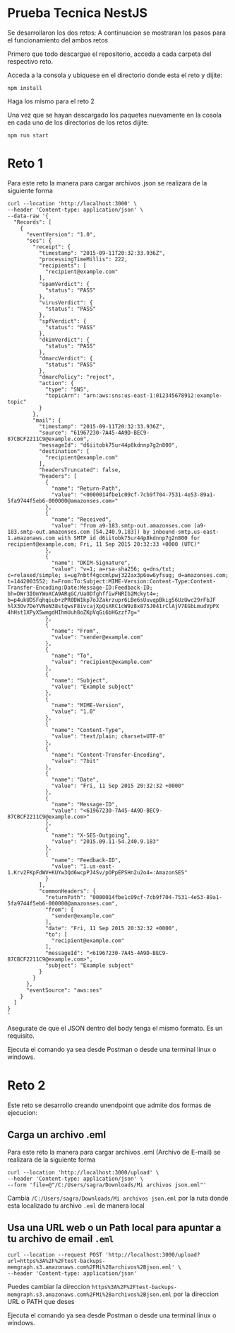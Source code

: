 # Prueba Tecnica NestJS

Se desarrollaron los dos retos: A continuacion se mostraran los pasos para el funcionamiento del ambos retos

Primero que todo descargue el repositorio, acceda a cada carpeta del respectivo reto.

Acceda a la consola y ubiquese en el directorio donde esta el reto y dijite:

    npm install

Haga los mismo para el reto 2

Una vez que se hayan descargado los paquetes nuevamente en la cosola en cada uno de los directorios de los retos dijite:

    npm run start


# Reto 1

Para este reto la manera para cargar archivos .json se realizara de la siguiente forma

``````
curl --location 'http://localhost:3000' \
--header 'Content-type: application/json' \
--data-raw '{
  "Records": [
    {
      "eventVersion": "1.0",
      "ses": {
        "receipt": {
          "timestamp": "2015-09-11T20:32:33.936Z",
          "processingTimeMillis": 222,
          "recipients": [
            "recipient@example.com"
          ],
          "spamVerdict": {
            "status": "PASS"
          },
          "virusVerdict": {
            "status": "PASS"
          },
          "spfVerdict": {
            "status": "PASS"
          },
          "dkimVerdict": {
            "status": "PASS"
          },
          "dmarcVerdict": {
            "status": "PASS"
          },
          "dmarcPolicy": "reject",
          "action": {
            "type": "SNS",
            "topicArn": "arn:aws:sns:us-east-1:012345678912:example-topic"
          }
        },
        "mail": {
          "timestamp": "2015-09-11T20:32:33.936Z",
          "source": "61967230-7A45-4A9D-BEC9-87CBCF2211C9@example.com",
          "messageId": "d6iitobk75ur44p8kdnnp7g2n800",
          "destination": [
            "recipient@example.com"
          ],
          "headersTruncated": false,
          "headers": [
            {
              "name": "Return-Path",
              "value": "<0000014fbe1c09cf-7cb9f704-7531-4e53-89a1-5fa9744f5eb6-000000@amazonses.com>"
            },
            {
              "name": "Received",
              "value": "from a9-183.smtp-out.amazonses.com (a9-183.smtp-out.amazonses.com [54.240.9.183]) by inbound-smtp.us-east-1.amazonaws.com with SMTP id d6iitobk75ur44p8kdnnp7g2n800 for recipient@example.com; Fri, 11 Sep 2015 20:32:33 +0000 (UTC)"
            },
            {
              "name": "DKIM-Signature",
              "value": "v=1; a=rsa-sha256; q=dns/txt; c=relaxed/simple; s=ug7nbtf4gccmlpwj322ax3p6ow6yfsug; d=amazonses.com; t=1442003552; h=From:To:Subject:MIME-Version:Content-Type:Content-Transfer-Encoding:Date:Message-ID:Feedback-ID; bh=DWr3IOmYWoXCA9ARqGC/UaODfghffiwFNRIb2Mckyt4=; b=p4ukUDSFqhqiub+zPR0DW1kp7oJZakrzupr6LBe6sUuvqpBkig56UzUwc29rFbJF hlX3Ov7DeYVNoN38stqwsF8ivcajXpQsXRC1cW9z8x875J041rClAjV7EGbLmudVpPX 4hHst1XPyX5wmgdHIhmUuh8oZKpVqGi6bHGzzf7g="
            },
            {
              "name": "From",
              "value": "sender@example.com"
            },
            {
              "name": "To",
              "value": "recipient@example.com"
            },
            {
              "name": "Subject",
              "value": "Example subject"
            },
            {
              "name": "MIME-Version",
              "value": "1.0"
            },
            {
              "name": "Content-Type",
              "value": "text/plain; charset=UTF-8"
            },
            {
              "name": "Content-Transfer-Encoding",
              "value": "7bit"
            },
            {
              "name": "Date",
              "value": "Fri, 11 Sep 2015 20:32:32 +0000"
            },
            {
              "name": "Message-ID",
              "value": "<61967230-7A45-4A9D-BEC9-87CBCF2211C9@example.com>"
            },
            {
              "name": "X-SES-Outgoing",
              "value": "2015.09.11-54.240.9.183"
            },
            {
              "name": "Feedback-ID",
              "value": "1.us-east-1.Krv2FKpFdWV+KUYw3Qd6wcpPJ4Sv/pOPpEPSHn2u2o4=:AmazonSES"
            }
          ],
          "commonHeaders": {
            "returnPath": "0000014fbe1c09cf-7cb9f704-7531-4e53-89a1-5fa9744f5eb6-000000@amazonses.com",
            "from": [
              "sender@example.com"
            ],
            "date": "Fri, 11 Sep 2015 20:32:32 +0000",
            "to": [
              "recipient@example.com"
            ],
            "messageId": "<61967230-7A45-4A9D-BEC9-87CBCF2211C9@example.com>",
            "subject": "Example subject"
          }
        }
      },
      "eventSource": "aws:ses"
    }
  ]
}
'
``````
Asegurate de que el JSON dentro del body tenga el mismo formato. Es un requisito.

Ejecuta el comando ya sea desde Postman o desde una terminal linux o windows.

# Reto 2 

Este reto se desarrollo creando unendpoint que admite dos formas de ejecucion:

## Carga un archivo .eml
Para este reto la manera para cargar archivos .eml (Archivo de E-mail) se realizara de la siguiente forma

``````
curl --location 'http://localhost:3000/upload' \
--header 'Content-type: application/json' \
--form 'file=@"/C:/Users/sagra/Downloads/Mi archivos json.eml"'
``````

Cambia `/C:/Users/sagra/Downloads/Mi archivos json.eml` por la ruta donde esta localizado tu archivo `.eml` de manera local

## Usa una URL web o un Path local para apuntar a tu archivo de email `.eml`

````
curl --location --request POST 'http://localhost:3000/upload?url=https%3A%2F%2Ftest-backups-memgraph.s3.amazonaws.com%2FMi%2Barchivos%2Bjson.eml' \
--header 'Content-type: application/json'
````

Puedes cambiar la direccion `https%3A%2F%2Ftest-backups-memgraph.s3.amazonaws.com%2FMi%2Barchivos%2Bjson.eml` por la direccion URL o PATH que deses

Ejecuta el comando ya sea desde Postman o desde una terminal linux o windows.